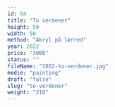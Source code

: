 ```yaml
---
id: 64
title: "To verdener"
height: 50
width: 50
method: "Akryl på lærred"
year: 2022
price: "3000"
status: ""
fileName: "2022-to-verdener.jpg"
medie: "painting"
draft: "false"
slug: "to-verdener"
weight: "210"
---
```

